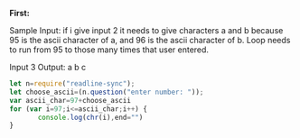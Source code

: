 **First:**

Sample Input: if i give input 2 it needs to give characters a and b because 95 is the ascii character of a, and 96 is the ascii character of b. Loop needs to run from 95 to those many times that user entered.

Input 3
Output: a b c

```javascript
let n=require("readline-sync");
let choose_ascii=(n.question("enter number: "));
var ascii_char=97+choose_ascii
for (var i=97;i<=ascii_char;i++) {
       console.log(chr(i),end="")
}

```
